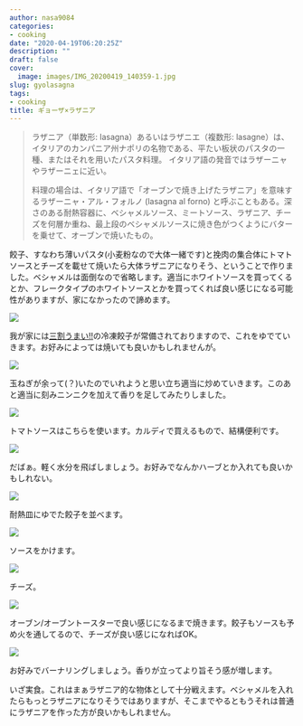 ```yaml
---
author: nasa9084
categories:
- cooking
date: "2020-04-19T06:20:25Z"
description: ""
draft: false
cover:
  image: images/IMG_20200419_140359-1.jpg
slug: gyolasagna
tags:
- cooking
title: ギョーザ×ラザニア
---
```



> ラザニア（単数形: lasagna）あるいはラザニエ（複数形: lasagne）は、イタリアのカンパニア州ナポリの名物である、平たい板状のパスタの一種、またはそれを用いたパスタ料理。 イタリア語の発音ではラザーニャやラザーニェに近い。
>
> 料理の場合は、イタリア語で「オーブンで焼き上げたラザニア」を意味するラザーニャ・アル・フォルノ (lasagna al forno) と呼ぶこともある。深さのある耐熱容器に、ベシャメルソース、ミートソース、ラザニア、チーズを何層か重ね、最上段のベシャメルソースに焼き色がつくようにバターを乗せて、オーブンで焼いたもの。

餃子、すなわち薄いパスタ(小麦粉なので大体一緒です)と挽肉の集合体にトマトソースとチーズを載せて焼いたら大体ラザニアになりそう、ということで作りました。ベシャメルは面倒なので省略します。適当にホワイトソースを買ってくるとか、フレークタイプのホワイトソースとかを買ってくれば良い感じになる可能性がありますが、家になかったので諦めます。

![](images/IMG_20200419_134830.jpg)

我が家には[三割うまい!!](http://www.mansyu.co.jp/)の冷凍餃子が常備されておりますので、これをゆでていきます。お好みによっては焼いても良いかもしれませんが。

![](images/IMG_20200419_134832-1.jpg)

玉ねぎが余って(？)いたのでいれようと思い立ち適当に炒めていきます。このあと適当に刻みニンニクを加えて香りを足してみたりしました。

![](images/IMG_20200419_134957.jpg)

トマトソースはこちらを使います。カルディで買えるもので、結構便利です。

![](images/IMG_20200419_135155.jpg)

だばぁ。軽く水分を飛ばしましょう。お好みでなんかハーブとか入れても良いかもしれない。

![](images/IMG_20200419_135418-1.jpg)

耐熱皿にゆでた餃子を並べます。

![](images/IMG_20200419_135534.jpg)

ソースをかけます。

![](images/IMG_20200419_135710.jpg)

チーズ。

![](images/IMG_20200419_140320.jpg)

オーブン/オーブントースターで良い感じになるまで焼きます。餃子もソースも予め火を通してるので、チーズが良い感じになればOK。

![](images/IMG_20200419_140359.jpg)

お好みでバーナリングしましょう。香りが立ってより旨そう感が増します。

いざ実食。これはまぁラザニア的な物体として十分戦えます。ベシャメルを入れたらもっとラザニアになりそうではありますが、そこまでやるともうそれは普通にラザニアを作った方が良いかもしれません。



